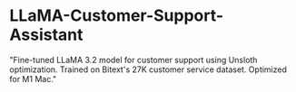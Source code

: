 # LLaMA-Customer-Support-Assistant
"Fine-tuned LLaMA 3.2 model for customer support using Unsloth optimization. Trained on Bitext's 27K customer service dataset. Optimized for M1 Mac."
